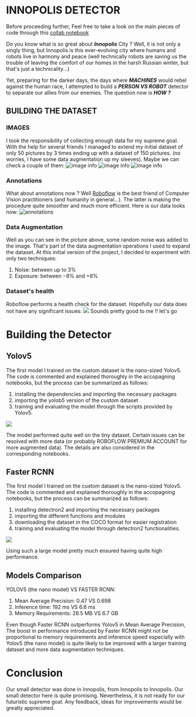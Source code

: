 # INNOPOLIS DETECTOR
Before proceeding further, Feel free to take a look on the main pieces of code through this [collab notebook](https://colab.research.google.com/drive/1UeGYJcAHDQNUi_Ms1rHBRuHfDa5oHMP7?usp=sharing) 

Do you know what is so great about ***Innopolis*** City ? Well, it is not only a singly thing, but Innopolis is this ever-evolving city where humans and robots live in harmony and peace (well technically robots are saving us the trouble of leaving the comfort of our homes in the harsh Russian winter, but that's just a technicality...) 

Yet, preparing for the darker days, the days where ***MACHINES*** would rebel against the human race, I attempted to build a ***PERSON VS ROBOT*** detector to separate our allies from our enemies. The question now is ***HOW ?***
## BUILDING THE DATASET
### IMAGES
I took the responsibility of collecting enough data for my supreme goal. With the help for several friends I managed to extend my initial dataset of only 50 pictures by $3$ times ending up with a dataset of 150 pictures. (no worries, I have some data augmentation up my sleeves). Maybe we can check a couple of them: 
![image info](https://github.com/ayhem18/Innopolis-Detector/blob/master/documents/p%2Br.jpg?raw=true)
![image info](https://github.com/ayhem18/Innopolis-Detector/blob/master/documents/p1.jpg?raw=true)
![image info](https://github.com/ayhem18/Innopolis-Detector/blob/master/documents/r1.jpg?raw=true)
### Annotations
What about annotations now ? Well [Roboflow](https://roboflow.com/) is the best friend of Computer Vision practitioners (and humanity in general...). The latter is making the procedure quite smoother and much more efficient. Here is our data looks now: 
![annotations](https://github.com/ayhem18/Innopolis-Detector/blob/master/documents/annotated_1.png?raw=true)

### Data Augmentation
Well as you can see in the picture above, some random noise was added to the image. That's part of the data augmentation operations I used to expand the dataset. At this initial version of the project, I decided to experiment with only two techniques:
1. Noise: between up to $3\%$
2. Exposure: between $-8\%$ and $+8\%$

### Dataset's health
Roboflow performs a health check for the dataset. Hopefully our data does not have any significant issues: 
![](https://github.com/ayhem18/Innopolis-Detector/blob/master/documents/health.png?raw=true)
Sounds pretty good to me !! let's go
# Building the Detector
## Yolov5
The first model I trained on the custom dataset is the nano-sized Yolov5. The code is commented and explained thoroughly in the accopagning notebooks, but the process can be summarized as follows:
1. installing the dependencies and importing the necessary packages
2. importing the yolob5 version of the custom dataset
3. training and evaluating the model through the scripts provided by Yolov5.

![](https://github.com/ayhem18/Innopolis-Detector/blob/master/documents/testing.png?raw=true)

The model performed quite well on the tiny dataset. Certain issues can be resolved with more data (or probably ROBOFLOW PREMIUM ACCOUNT for more augmented data). The details are also considered in the corresponding notebooks.

## Faster RCNN
The first model I trained on the custom dataset is the nano-sized Yolov5. The code is commented and explained thoroughly in the accopagning notebooks, but the process can be summarized as follows:
1. installing detectron2 and importing the necessary packages
2. importing the different functions and modules
3. downloading the dataset in the COCO format for easier registration
4. training and evaluating the model through detectron2 functionalities.

![](https://github.com/ayhem18/Innopolis-Detector/blob/master/documents/rcnn_pred.png?raw=true)

Using such a large model pretty much ensured having quite high performance.
## Models Comparison
YOLOV5 (the nano model) VS FASTER RCNN:
1. Mean Average Precision: 0.47 VS 0.698
2. Inference time: 192 ms VS 6.6 ms
3. Memory Requirements: 28.5 MB VS 6.7 GB

Even though Faster RCNN outperforms Yolov5 in Mean Average Precision, The boost in performance introduced by Faster RCNN might not be proportional to memory requirements and inference speed especially with Yolov5 (the nano model) is quite likely to be improved with a larger training dataset and more data augmentation techniques. 

# Conclusion
Our small detector was done in Innopolis, from Innopolis to Innopolis. Our small detector here is quite promising. Nevertheless, it is not ready for our futuristic supreme goal. Any feedback, ideas for improvements would be greatly appreciated. 